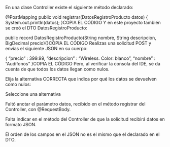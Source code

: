 En una clase Controller existe el siguiente método declarado:

@PostMapping
public void registrar(DatosRegistroProducto datos) {
    System.out.println(datos);
}COPIA EL CÓDIGO
Y en este proyecto también se creó el DTO DatosRegistroProducto:

public record DatosRegistroProducto(String nombre, String descripcion, BigDecimal precio){}COPIA EL CÓDIGO
Realizas una solicitud POST y envías el siguiente JSON en su cuerpo:

{
    “precio” : 399.99,
    “descripcion” : “Wireless. Color: blanco”,
    “nombre” : “Audifonos”
}COPIA EL CÓDIGO
Pero, al verificar la consola del IDE, se da cuenta de que todos los datos llegan como nulos.

Elija la alternativa CORRECTA que indica por qué los datos se devuelven como nulos:

Seleccione una alternativa

Faltó anotar el parámetro datos, recibido en el método registrar del Controller, con @RequestBody.


Falta indicar en el método del Controller de que la solicitud recibirá datos en formato JSON.


El orden de los campos en el JSON no es el mismo que el declarado en el DTO.